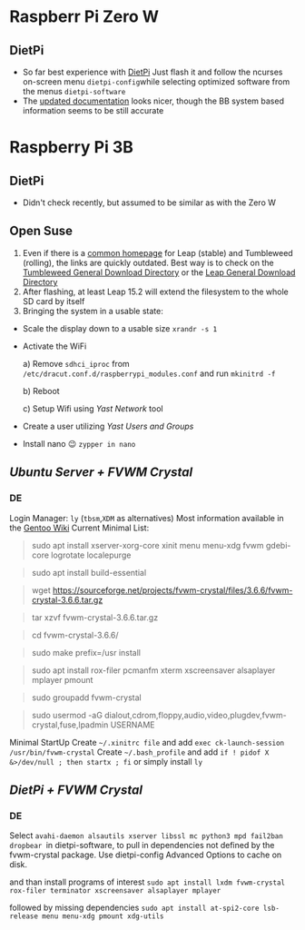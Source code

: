 # Raspberr Pi Zero W

## DietPi
* So far best experience with [DietPi](https://dietpi.com) Just flash it and follow the ncurses on-screen menu `dietpi-config`while selecting optimized software from the menus `dietpi-software`
* The [updated documentation](https://dietpi.com/docs/) looks nicer, though the BB system based information seems to be still accurate

# Raspberry Pi 3B

## DietPi
* Didn't check recently, but assumed to be similar as with the Zero W

## Open Suse

1. Even if there is a [common homepage](https://en.opensuse.org/HCL:Raspberry_Pi3) for Leap (stable) and Tumbleweed (rolling), the links are quickly outdated. Best way is to check on the [Tumbleweed General Download Directory](http://download.opensuse.org/ports/aarch64/tumbleweed/images/) or the [Leap General Download Directory](http://download.opensuse.org/ports/aarch64/distribution/leap/15.2/appliances/)
2. After flashing, at least Leap 15.2 will extend the filesystem to the whole SD card by itself
3. Bringing the system in a usable state:
  * Scale the display down to a usable size  `xrandr -s 1`
  
  * Activate the WiFi
  
       a) Remove `sdhci_iproc` from `/etc/dracut.conf.d/raspberrypi_modules.conf` and run `mkinitrd -f`
       
       b) Reboot
       
       c) Setup Wifi using *Yast Network* tool
   
  * Create a user utilizing *Yast Users and Groups*
  * Install nano :wink: `zypper in nano`

## *Ubuntu Server + FVWM Crystal*

### DE
Login Manager: `ly` (`tbsm`,`XDM` as alternatives)
Most information available in the [Gentoo Wiki](https://wiki.gentoo.org/wiki/FVWM-Crystal)
Current Minimal List:

>  sudo apt install xserver-xorg-core xinit menu menu-xdg fvwm gdebi-core logrotate localepurge

>  sudo apt install build-essential

>  wget https://sourceforge.net/projects/fvwm-crystal/files/3.6.6/fvwm-crystal-3.6.6.tar.gz

>  tar xzvf fvwm-crystal-3.6.6.tar.gz

>  cd fvwm-crystal-3.6.6/

>  sudo make prefix=/usr install

>  sudo apt install rox-filer pcmanfm xterm xscreensaver alsaplayer mplayer pmount

>  sudo groupadd fvwm-crystal

>  sudo usermod -aG dialout,cdrom,floppy,audio,video,plugdev,fvwm-crystal,fuse,lpadmin USERNAME

Minimal StartUp
Create `~/.xinitrc file` and add `exec ck-launch-session /usr/bin/fvwm-crystal` 
Create `~/.bash_profile` and add `if ! pidof X &>/dev/null ; then startx ; fi`
or simply install `ly`

## *DietPi + FVWM Crystal*

### DE

Select `avahi-daemon alsautils xserver libssl mc python3 mpd fail2ban dropbear `in dietpi-software, to pull in dependencies not defined by the fvwm-crystal package. Use dietpi-config Advanced Options to cache on disk. 

and than install programs of interest `sudo apt install lxdm fvwm-crystal rox-filer terminator xscreensaver alsaplayer mplayer`

followed by missing dependencies `sudo apt install at-spi2-core lsb-release menu menu-xdg pmount xdg-utils`

